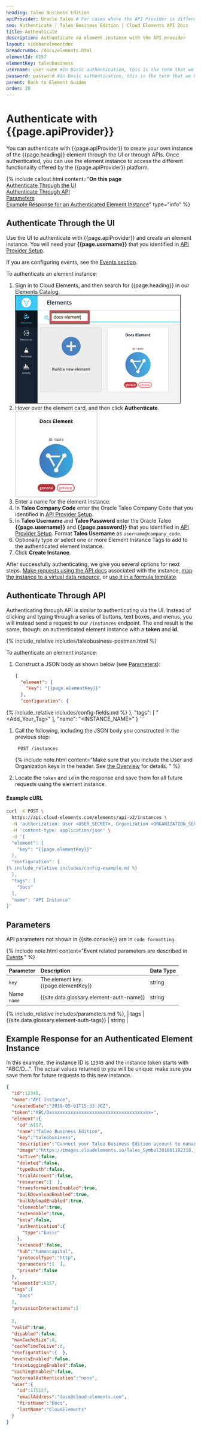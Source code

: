 ```yaml
---
heading: Taleo Business Edition
apiProvider: Oracle Taleo # For cases where the API Provider is different than the element name. e;g;, ServiceNow vs. ServiceNow Oauth
seo: Authenticate | Taleo Business Edition | Cloud Elements API Docs
title: Authenticate
description: Authenticate an element instance with the API provider
layout: sidebarelementdoc
breadcrumbs: /docs/elements.html
elementId: 6157
elementKey: taleobusiness
username: user name #In Basic authentication, this is the term that we have mapped to our "username" parameter
password: password #In Basic authentication, this is the term that we have mapped to our "password" parameter
parent: Back to Element Guides
order: 20
---
```


# Authenticate with {{page.apiProvider}}

You can authenticate with {{page.apiProvider}} to create your own instance of the {{page.heading}} element through the UI or through APIs. Once authenticated, you can use the element instance to access the different functionality offered by the {{page.apiProvider}} platform.

{% include callout.html content="<strong>On this page</strong></br><a href=#authenticate-through-the-ui>Authenticate Through the UI</a></br><a href=#authenticate-through-api>Authenticate Through API</a></br><a href=#parameters>Parameters</a></br><a href=#example-response-for-an-authenticated-element-instance>Example Response for an Authenticated Element Instance</a>" type="info" %}

## Authenticate Through the UI

Use the UI to authenticate with {{page.apiProvider}} and create an element instance. You will need your **{{page.username}}** that you identified in [API Provider Setup](setup.html).

If you are configuring events, see the [Events section](events.html).

To authenticate an element instance:

1. Sign in to Cloud Elements, and then search for {{page.heading}} in our Elements Catalog.
![Search](/assets/img/elements/element-search2.png)
4. Hover over the element card, and then click **Authenticate**.
![Create Instance](/assets/img/elements/authenticate-instance.gif)
5. Enter a name for the element instance.
6. In **Taleo Company Code** enter the Oracle Taleo Company Code that you identified in [API Provider Setup](setup.html).
6. In **Taleo Username** and **Taleo Password**  enter the Oracle Taleo **{{page.username}}** and **{{page.password}}** that you identified in [API Provider Setup](setup.html). Format **Taleo Username** as `username@company_code`.
9. Optionally type or select one or more Element Instance Tags to add to the authenticated element instance.
7. Click **Create Instance**.

After successfully authenticating, we give you several options for next steps. [Make requests using the API docs](https://docs.cloud-elements.com/home/view-element-api-docs) associated with the instance, [map the instance to a virtual data resource](https://docs.cloud-elements.com/home/common-object), or [use it in a formula template](https://docs.cloud-elements.com/home/formula-template).

## Authenticate Through API

Authenticating through API is similar to authenticating via the UI. Instead of clicking and typing through a series of buttons, text boxes, and menus, you will instead send a request to our `/instances` endpoint. The end result is the same, though: an authenticated element instance with a  **token** and **id**.

<div>
{% include_relative includes/taleobusiness-postman.html %}
</div>

To authenticate an element instance:

1. Construct a JSON body as shown below (see [Parameters](#parameters)):

    ```json
    {
      "element": {
        "key": "{{page.elementKey}}"
      },
      "configuration": {
{% include_relative includes/config-fields.md %}
      },
      "tags": [
        "<Add_Your_Tag>"
      ],
      "name": "<INSTANCE_NAME>"
    }
    ```

1. Call the following, including the JSON body you constructed in the previous step:

        POST /instances

    {% include note.html content="Make sure that you include the User and Organization keys in the header. See <a href=index.html#authenticating-with-cloud-elements>the Overview</a> for details. " %}

1. Locate the `token` and `id` in the response and save them for all future requests using the element instance.

#### Example cURL

```bash
curl -X POST \
  https://api.cloud-elements.com/elements/api-v2/instances \
  -H 'authorization: User <USER_SECRET>, Organization <ORGANIZATION_SECRET>' \
  -H 'content-type: application/json' \
  -d '{
  "element": {
    "key": "{{page.elementKey}}"
  },
  "configuration": {
{% include_relative includes/config-example.md %}
  },
  "tags": [
    "Docs"
  ],
  "name": "API Instance"
}'
```
## Parameters

API parameters not shown in {{site.console}} are in `code formatting`.

{% include note.html content="Event related parameters are described in <a href=events.html>Events</a>." %}

| Parameter | Description   | Data Type |
| :------------- | :------------- | :------------- |
| `key` | The element key.<br>{{page.elementKey}}  | string  |
|  Name</br>`name` |  {{site.data.glossary.element-auth-name}}  | string  |
{% include_relative includes/parameters.md %},
| tags | {{site.data.glossary.element-auth-tags}} | string |

## Example Response for an Authenticated Element Instance

In this example, the instance ID is `12345` and the instance token starts with "ABC/D...". The actual values returned to you will be unique: make sure you save them for future requests to this new instance.

```json
{
  "id":12345,
  "name":"API Instance",
  "createdDate":"2018-05-01T15:33:36Z",
  "token":"ABC/Dxxxxxxxxxxxxxxxxxxxxxxxxxxxxxxxxxxxxxx=",
  "element":{
    "id":6157,
    "name":"Taleo Business Edition",
    "key":"taleobusiness",
    "description":"Connect your Taleo Business Edition account to manage accounts, candidates, employees, & requisitions for your recruiting and human resources processes.",
    "image":"https://images.cloudelements.io/Taleo_Symbol201801182318.jpg",
    "active":false,
    "deleted":false,
    "typeOauth":false,
    "trialAccount":false,
    "resources":[  ],
    "transformationsEnabled":true,
    "bulkDownloadEnabled":true,
    "bulkUploadEnabled":true,
    "cloneable":true,
    "extendable":true,
    "beta":false,
    "authentication":{
      "type":"basic"
    },
    "extended":false,
    "hub":"humancapital",
    "protocolType":"http",
    "parameters":[  ],
    "private":false
  },
  "elementId":6157,
  "tags":[
    "Docs"
  ],
  "provisionInteractions":[

  ],
  "valid":true,
  "disabled":false,
  "maxCacheSize":0,
  "cacheTimeToLive":0,
  "configuration":{  },
  "eventsEnabled":false,
  "traceLoggingEnabled":false,
  "cachingEnabled":false,
  "externalAuthentication":"none",
  "user":{
    "id":175127,
    "emailAddress":"docs@cloud-elements.com",
    "firstName":"Docs",
    "lastName":"CloudElements"
  }
}
```
